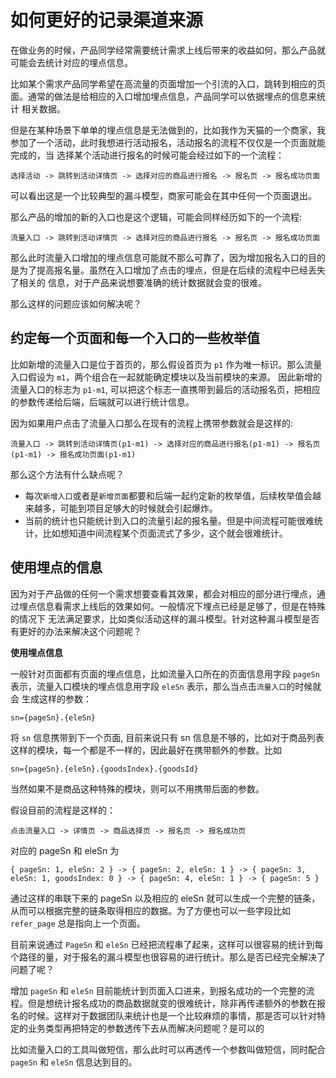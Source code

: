 # 如何更好的记录渠道来源

在做业务的时候，产品同学经常需要统计需求上线后带来的收益如何，那么产品就可能会去统计对应的埋点信息。

比如某个需求产品同学希望在高流量的页面增加一个引流的入口，跳转到相应的页面。通常的做法是给相应的入口增加埋点信息，产品同学可以依据埋点的信息来统计
相关数据。

但是在某种场景下单单的埋点信息是无法做到的，比如我作为天猫的一个商家，我参加了一个活动，此时我想进行活动报名，活动报名的流程不仅仅是一个页面就能完成的，当
选择某个活动进行报名的时候可能会经过如下的一个流程：

```text
选择活动 -> 跳转到活动详情页 -> 选择对应的商品进行报名 -> 报名页 -> 报名成功页面
```

可以看出这是一个比较典型的漏斗模型，商家可能会在其中任何一个页面退出。

那么产品的增加的新的入口也是这个逻辑，可能会同样经历如下的一个流程:

```text
流量入口 -> 跳转到活动详情页 -> 选择对应的商品进行报名 -> 报名页 -> 报名成功页面
```

那么此时流量入口增加的埋点信息可能就不那么可靠了，因为增加报名入口的目的是为了提高报名量。虽然在入口增加了点击的埋点，但是在后续的流程中已经丢失了相关的
信息，对于产品来说想要准确的统计数据就会变的很难。

那么这样的问题应该如何解决呢？

## 约定每一个页面和每一个入口的一些枚举值

比如新增的流量入口是位于首页的，那么假设首页为 `p1` 作为唯一标识。那么流量入口假设为 `m1`，两个组合在一起就能确定模块以及当前模块的来源。
因此新增的流量入口的标志为 `p1-m1`, 可以把这个标志一直携带到最后的活动报名页，把相应的参数传递给后端，后端就可以进行统计信息。

因为如果用户点击了流量入口那么在现有的流程上携带参数就会是这样的:

```text
流量入口 -> 跳转到活动详情页(p1-m1) -> 选择对应的商品进行报名(p1-m1) -> 报名页(p1-m1) -> 报名成功页面(p1-m1)
```

那么这个方法有什么缺点呢？

- 每次`新增入口`或者是`新增页面`都要和后端一起约定新的枚举值，后续枚举值会越来越多，可能到项目足够大的时候就会引起爆炸。
- 当前的统计也只能统计到入口的流量引起的报名量。但是中间流程可能很难统计，比如想知道中间流程某个页面流式了多少，这个就会很难统计。

## 使用埋点的信息

因为对于产品做的任何一个需求想要查看其效果，都会对相应的部分进行埋点，通过埋点信息看需求上线后的效果如何。一般情况下埋点已经是足够了，但是在特殊的情况下
无法满足要求，比如类似活动这样的漏斗模型。针对这种漏斗模型是否有更好的办法来解决这个问题呢？

**使用埋点信息**

一般针对页面都有页面的埋点信息，比如流量入口所在的页面信息用字段 `pageSn` 表示，流量入口模块的埋点信息用字段 `eleSn` 表示，那么当点击`流量入口`的时候就会
生成这样的参数：

```text
sn={pageSn}.{eleSn}
```

将 `sn` 信息携带到下一个页面, 目前来说只有 sn 信息是不够的，比如对于商品列表这样的模块，每一个都是不一样的，因此最好在携带额外的参数。比如

```text
sn={pageSn}.{eleSn}.{goodsIndex}.{goodsId}
```

当然如果不是商品这种特殊的模块，则可以不用携带后面的参数。

假设目前的流程是这样的：

```text
点击流量入口 -> 详情页 -> 商品选择页 -> 报名页 -> 报名成功页
```

对应的 pageSn 和 eleSn 为

```text
{ pageSn: 1, eleSn: 2 } -> { pageSn: 2, eleSn: 1 } -> { pageSn: 3, eleSn: 1, goodsIndex: 0 } -> { pageSn: 4, eleSn: 1 } -> { pageSn: 5 }
```

通过这样的串联下来的 pageSn 以及相应的 eleSn 就可以生成一个完整的链条，从而可以根据完整的链条取得相应的数据。为了方便也可以一些字段比如 `refer_page` 总是指向上一个页面。

目前来说通过 `PageSn` 和 `eleSn` 已经把流程串了起来，这样可以很容易的统计到每个路径的量，对于报名的漏斗模型也很容易的进行统计。那么是否已经完全解决了问题了呢？

增加 `pageSn` 和 `eleSn` 目前能统计到页面入口进来，到报名成功的一个完整的流程。但是想统计报名成功的商品数据就变的很难统计，除非再传递额外的参数在报名的时候。这样对于数据团队来统计也是一个比较麻烦的事情，那是否可以针对特定的业务类型再把特定的参数透传下去从而解决问题呢？是可以的

比如流量入口的工具叫做短信，那么此时可以再透传一个参数叫做短信，同时配合 `pageSn` 和 `eleSn` 信息达到目的。
